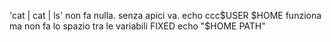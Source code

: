 'cat | cat | ls' non fa nulla. senza apici va.
echo ccc$USER $HOME funziona ma non fa lo spazio tra le variabili FIXED
echo "$HOME   PATH"